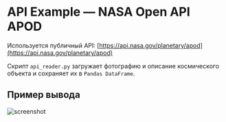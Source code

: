 # API Example — NASA Open API APOD

Используется публичный API: [https://api.nasa.gov/planetary/apod](https://api.nasa.gov/planetary/apod)

Скрипт `api_reader.py` загружает фотографию и описание космического объекта и сохраняет их в `Pandas DataFrame`.

## Пример вывода

![screenshot](screenshot.png)
